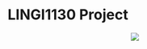 LINGI1130 Project
====

<p align="center">
<img src="https://tel.img.pmdstatic.net/fit/https.3A.2F.2Fprd2-tel-epg-img.2Es3-eu-west-1.2Eamazonaws.2Ecom.2FproviderPerson.2F19863919103800ff.2Ejpeg/300x300/quality/80/michel-sardou.jpeg">
</p>
